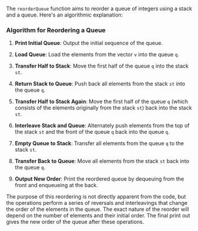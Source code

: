 The `reorderQueue` function aims to reorder a queue of integers using a stack and a queue. Here's an algorithmic explanation:

### Algorithm for Reordering a Queue

1. **Print Initial Queue**: Output the initial sequence of the queue.

2. **Load Queue**: Load the elements from the vector `v` into the queue `q`.

3. **Transfer Half to Stack**: Move the first half of the queue `q` into the stack `st`.

4. **Return Stack to Queue**: Push back all elements from the stack `st` into the queue `q`.

5. **Transfer Half to Stack Again**: Move the first half of the queue `q` (which consists of the elements originally from the stack `st`) back into the stack `st`.

6. **Interleave Stack and Queue**: Alternately push elements from the top of the stack `st` and the front of the queue `q` back into the queue `q`.

7. **Empty Queue to Stack**: Transfer all elements from the queue `q` to the stack `st`.

8. **Transfer Back to Queue**: Move all elements from the stack `st` back into the queue `q`.

9. **Output New Order**: Print the reordered queue by dequeuing from the front and enqueueing at the back.

The purpose of this reordering is not directly apparent from the code, but the operations perform a series of reversals and interleavings that change the order of the elements in the queue. The exact nature of the reorder will depend on the number of elements and their initial order. The final print out gives the new order of the queue after these operations.